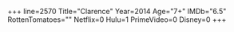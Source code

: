 +++
line=2570
Title="Clarence"
Year=2014
Age="7+"
IMDb="6.5"
RottenTomatoes=""
Netflix=0
Hulu=1
PrimeVideo=0
Disney=0
+++


